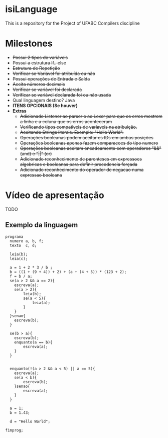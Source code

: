 # isiLanguage
This is a repository for the Project of UFABC Compilers discipline


# Milestones
- ~~Possui 2 tipos de variáveis~~
- ~~Possui a estrutura If.. else~~
- ~~Estrutura de Repetição~~
- ~~Verificar se Variável foi atribuída ou não~~
- ~~Possui operações de Entrada e Saída~~
- ~~Aceita números decimais~~
- ~~Verificar se variável foi declarada~~
- ~~Verificar se variável declarada foi ou não usada~~
- Qual linguagem destino? Java
- **ITENS OPCIONAIS (Se houver)**
- **Extras**
  - ~~Adicionado Listener ao parser e ao Lexer para que os erros mostrem a linha e a coluna que os erros aconteceram~~
  - ~~Verificando tipos compativeis de variaveis na atribuição.~~
  - ~~Aceitando Strings literais. Exemplo: "Hello World".~~
  - ~~Operações booleanas podem aceitar os IDs em ambas posições~~
  - ~~Operações booleanas apenas fazem comparacoes do tipo numero~~
  - ~~Operações booleanas aceitam encadeamento com operadores "&&" (and) e "||" (or)~~
  - ~~Adicionado reconhecimento de parenteses em expressoes algebricas e booleanas para definir precedencia forçada~~
  - ~~Adicionado reconhecimento do operador de negacao numa expressao booleana~~


# Vídeo de apresentação
TODO


## Exemplo da linguagem
```
programa
  numero a, b, f;
  texto  c, d;

  leia(b);
  leia(c);

  a = 1 + 2 * 3 / b ;
  b = ((1 + (9 + 4)) + 2) + (a + (4 + 5)) * (123 + 2);
  f = b / a;
  se(a > 2 && a == 2){
    escreva(a);
    se(a > 2){
        leia(b);
        se(a < 5){
            leia(a);
        }
    }
  }senao{
    escreva(b);
  }

  se(b > a){
    escreva(b);
    enquanto(a == b){
        escreva(a);
    }
  }


  enquanto(!(a > 2 && a < 5) || a == 5){
    escreva(a);
    se(a < b){
        escreva(b);
    }senao{
        escreva(a);
    }
  }

  a = 1;
  b = 1.43;

  d = "Hello World";

fimprog;
```